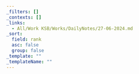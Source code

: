 ```yaml
---
_filters: []
_contexts: []
_links:
  - All/Work KSB/Works/DailyNotes/27-06-2024.md
_sort:
  field: rank
  asc: false
  group: false
_template: ""
_templateName: ""
---
```

